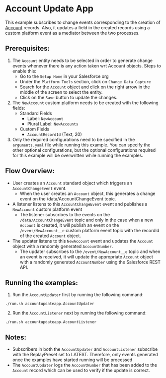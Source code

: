 # Account Update App

This example subscribes to change events corresponding to the creation of [Account](https://developer.salesforce.com/docs/atlas.en-us.object_reference.meta/object_reference/sforce_api_objects_account.htm) records. Also, it updates a field in the created records using a custom platform event as a mediator between the two processes.

## Prerequisites:
1. The `Account` entity needs to be selected in order to generate change events whenever there is any action taken wrt Account objects. Steps to enable this:
    * Go to the `Setup Home` in your Salesforce org
    * Under the `Platform Tools` section, click on `Change Data Capture`
    * Search for the `Account` object and click on the right arrow in the middle of the screen to select the entity.
    * Click on the `Save` button to update the changes.
2. The `NewAccount` custom platform needs to be created with the following fields:
    - Standard Fields
        - Label: `NewAccount`
        - Plural Label: `NewAccounts`
    - Custom Fields
        - `AccountRecordId` (Text, 20)
3. Only the required configurations need to be specified in the `arguments.yaml` file while running this example. You can specify the other optional configurations, but the optional configurations required for this example will be overwritten while running the examples.

## Flow Overview:
* User creates an `Account` standard object which triggers an `AccountChangeEvent` event.
  * When the user creates an `Account` object, this generates a change event on the /data/AccountChangeEvent topic.
* A listener listens to this `AccountChangeEvent` event and publishes a `NewAccount` custom platform event
  * The listener subscribes to the events on the `/data/AccountChangeEvent` topic and only in the case when a new `Account` is created, it will publish an event on the `/event/NewAccount__e` custom platform event topic with the recordId of the created `Account` object. 
* The updater listens to this `NewAccount` event and updates the `Account` object with a randomly generated `AccountNumber`.
  * The updater subscribes to the `/event/NewAccount__e` topic and when an event is received, it will update the appropriate `Account` object with a randomly generated `AccountNumber` using the Salesforce REST API.  

## Running the examples:
1. Run the `AccountUpdater` first by running the following command:
```
./run.sh accountupdateapp.AccountUpdater
```
2. Run the `AccountListener` next by running the following command:
```
./run.sh accountupdateapp.AccountListener
```

## Notes:
* Subscribers in both the `AccountUpdater` and `AccountListener` subscribe with the ReplayPreset set to LATEST. Therefore, only events generated once the examples have started running will be processed
* The `AccountUpdater` logs the `AccountNumber` that has been added to the `Account` record which can be used to verify if the update is correct.